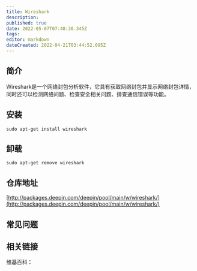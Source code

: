 ```yaml
---
title: Wireshark
description: 
published: true
date: 2022-05-07T07:48:30.345Z
tags: 
editor: markdown
dateCreated: 2022-04-21T03:44:52.095Z
---
```


## 简介

Wireshark是一个网络封包分析软件，它具有获取网络封包并显示网络封包详情，同时还可以检测网络问题、检查安全相关问题、排查通信错误等功能。

## 安装

`sudo apt-get install wireshark`

## 卸载

`sudo apt-get remove wireshark`

## 仓库地址

[http://packages.deepin.com/deepin/pool/main/w/wireshark/](http://packages.deepin.com/deepin/pool/main/w/wireshark/)

## 常见问题

## 相关链接

维基百科：
